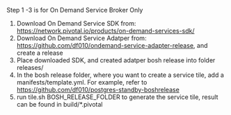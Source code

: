 Step 1 -3 is for On Demand Service Broker Only
1. Download On Demand Service SDK from: https://network.pivotal.io/products/on-demand-services-sdk/
2. Download On Demand Service Adatper from: https://github.com/df010/ondemand-service-adapter-release, and create a release
3. Place downloaded SDK, and created adatper bosh release into folder releases/
4. In the bosh release folder, where you want to create a service tile, add a manifests/template.yml. For example, refer to https://github.com/df010/postgres-standby-boshrelease
5. run tile.sh BOSH_RELEASE_FOLDER to generate the service tile, result can be found in build/*.pivotal

